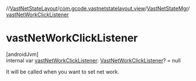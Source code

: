 //[VastNetStateLayout](../../../index.md)/[com.gcode.vastnetstatelayout.view](../index.md)/[VastNetStateMgr](index.md)/[vastNetWorkClickListener](vast-net-work-click-listener.md)

# vastNetWorkClickListener

[androidJvm]\
internal var [vastNetWorkClickListener](vast-net-work-click-listener.md): [VastNetWorkClickListener](../../com.gcode.vastnetstatelayout.interfaces/-vast-net-work-click-listener/index.md)? = null

It will be called when you want to set net work.
